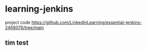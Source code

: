 # learning-jenkins

project code  https://github.com/LinkedInLearning/essential-jenkins-2468076/tree/main

## tim test